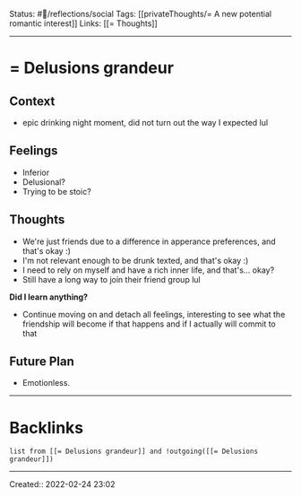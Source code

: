 Status: #💭/reflections/social
Tags: [[privateThoughts/= A new potential romantic interest]]
Links: [[= Thoughts]]
___
# = Delusions grandeur
## Context
- epic drinking night moment, did not turn out the way I expected lul

## Feelings
 - Inferior
 - Delusional?
 - Trying to be stoic?

## Thoughts
- We're just friends due to a difference in apperance preferences, and that's okay :)
- I'm not relevant enough to be drunk texted, and that's okay :)
- I need to rely on myself and have a rich inner life, and that's... okay?
- Still have a long way to join their friend group lul

**Did I learn anything?**
- Continue moving on and detach all feelings, interesting to see what the friendship will become if that happens and if I actually will commit to that
## Future Plan
- Emotionless.
___
# Backlinks
```dataview
list from [[= Delusions grandeur]] and !outgoing([[= Delusions grandeur]])
```
___
Created::  2022-02-24 23:02

